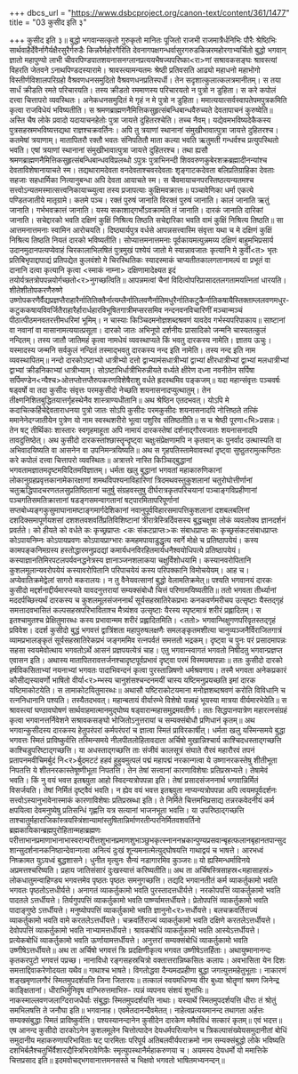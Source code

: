 +++
dbcs_url = "https://www.dsbcproject.org/canon-text/content/361/1477"
title = "03 कुसीद इति ३"

+++
कुसीद इति ३॥
बुद्धो भगवान्सत्कृतो गुरुकृतो मानितः पूजितो राजभी राजमात्रैर्धनिभिः पौरैः श्रेष्ठिभिः सार्थवाहैर्देवैर्नागैर्यक्षैरसुरैर्गरुडैः किन्नरैर्महोरगैरिति देवनागपक्षगन्धर्वासुरगरुडकिन्नरमहोरगाभ्यर्चितो बुद्धो भगवान् ज्ञातो महापुण्यो लाभी चीवरपिण्डपातशयनासनग्लानप्रत्ययभैषज्यपरिष्का<रा>णां सश्रावकसङ्घः श्रावस्त्यां विहरति जेतवने ऽनाथपिण्डदस्यारामे। श्रावस्त्यामन्यतमः श्रेष्ठी प्रतिवसति आढ्यो महाधनो महाभोगो विस्तीर्णविशालपरिग्रहो वैश्रवणधनसमुदितो वैश्रवणधनप्रतिस्पर्धी। तेन सदृशात्कुलात्कलत्रमानीतम्। स तया सार्धं क्रीडति रमते परिचारयति। तस्य क्रीडतो रममाणस्य परिचारयतो न पुत्रो न डुहिता। स करे कपोलं दत्त्वा चित्तापरो व्यवस्थितः। अनेकधनसमुदितं मे गृहं न मे पुत्रो न डुहिता। ममात्ययात्सर्वस्वापतेपमपुत्रकमिति कृत्वा राजविधेयं भविष्यतीति। स श्रमणब्राह्मणनैमित्तिकसुहृत्संबन्धिबान्धवैरुच्यते देवतापाचनं कुरुष्वेति॥ अस्ति चैष लोके प्रवादो यदायाचनहेतोः पुत्रा जायत्ते दुहितरश्चेति। तच्च नैवम्। यद्येवमभविष्यदेकैकस्य पुत्रसहस्रमभविष्यत्तद्यथा राज्ञश्चक्रवर्तिनः। अपि तु त्रयाणां स्थानानां संमुखीभावात्पुत्रा जायत्ते दुहितरश्च। कतमेषां त्रयाणाम्। मातापितरौ रक्तौ भवतः संनिपतितौ माता कल्या भवति ऋतुमती गन्धर्वश्च प्रत्युपस्थितो भवति। एषां त्रयाणां स्थानानां संमुखीभावात्पुत्रा जायत्ते दुहितरश्च। तथा ह्यसौ श्रमणब्राह्मणनैमित्तिकसुहृत्संबन्धिबान्धवविप्रलब्धो ऽपुत्रः पुत्राभिनन्दी शिववरुणकुबेरशक्रब्रह्मादीनन्यांश्च देवताविशेषानायाचते स्म। तद्यथारामदेवता वनदेवताश्चवरदेवताः शृङ्गाटकदेवता बलिप्रतिग्राहिका देवताः सहजाः सहधार्मिका नित्यानुबन्धा अपि देवता आयाचते स्म। स चैवमायाचनपरस्तिष्ठत्यन्यतमश्च सत्त्वोऽन्यतमस्मात्सत्त्वनिकायाच्च्युत्वा तस्य प्रजापत्याः कुक्षिमवक्रात्तः॥ पञ्चावेणिका धर्मा एकत्ये पण्डितजातीये मातृग्रामे। कतमे पञ्च। रक्तं पुरुषं जानाति विरक्तं पुरुषं जानाति। कालं जानाति ऋतुं जानाति। गर्भभवक्रात्तं जानाति। यस्य सकाशाद्गर्भोऽवक्रामति तं जानाति। दारकं जानाति दारिकां जानाति। सचेद्दारको भवति दक्षिणं कुक्षिं निश्रित्य तिष्ठति सचेद्दारिका भवति वामं कुक्षिं निश्रित्य तिष्ठति॥ सा आत्तमनात्तमनाः स्वामिन आरोचयति। दिष्ठ्यार्यपुत्र वर्धसे आपन्नसत्त्वास्मि संवृत्ता यथा च मे दक्षिणं कुक्षिं निश्रित्य तिष्ठति नियतं दारको भविष्यतीति। सोप्यात्तमनात्तमनाः पूर्वकायमत्युन्नमय्य दक्षिणं बाहुमभिप्रसार्य उदानमुदानपत्यप्येवाहं चिरकालाभिलषितं पुत्रमुखं पश्येयं जातो मे स्यान्नावजातः कृत्यानि मे कुर्वी<त> भृतः प्रतिबिभृपाद्दापाद्यं प्रतिपद्येत कुलवंशो मे चिरस्थितिकः स्यादस्माकं चाप्यतीतकालगतानामल्पं वा प्रभूतं वा दानानि दत्वा कृत्यानि कृत्वा <स्माकं नाम्ना> दक्षिणामादेक्ष्यत इदं तयोर्यत्रतत्रोपपन्नयोर्गच्छतो<र>नुगच्छत्विति॥ आपन्नमत्वां चैनां विदित्वोपरिप्रासादतलगतामयत्नितां धारयति। शीतेशीतोपकरणैरुष्णे उष्णोपकरणैर्वैद्यप्रज्ञप्तैराहारैर्नातितिक्तैर्नात्यम्लैर्नातिलवणैर्नातिमधुरैर्नातिकटुकैर्नातिकषायैस्तिक्ताम्ललवणमधुर-कटुककषायविवर्जितैराहारैर्हारार्धहारविभूषितगात्रीमप्सरसमिव नन्दनवनविचारिणीं मञ्चान्मञ्चं पीठात्पीठमनवतरत्तीमधरिमां भूमिम्। न चास्याः किञ्चिदमनोज्ञशब्दश्रवणं यावदेव गर्भस्यपरिपाकाय॥ साष्टानां वा नवानां वा मासानामत्ययात्प्रसूता। दारको जातः अभिनूपो दर्शनीयः प्रासादिको जन्मनि चास्यतत्कुलं नन्दितम्। तस्य जातौ जातिमहं कृत्वा नामधेयं व्यवस्थाप्यते किं भवतु दारकस्य नामेति। ज्ञातय ऊचुः। यस्मादस्य जन्मनि सर्वकुलं नन्दितं तस्माद्भवतु दारकस्य नन्द इति नामेति। तस्य नन्द इति नाम व्यवस्थापितम्॥ नन्दो दारकोऽष्टाभ्यो धात्रीभ्यो दत्तो द्वाभ्यामंसधात्रीभ्यां द्वाभ्यां क्षीरधात्रीभ्यां द्वाभ्यां मलधात्रीभ्यां द्वाभ्यां क्रीडनिकाभ्यां धात्रीभ्याम्। सोऽष्टाभिर्धात्रीभिरुन्नीयते वर्ध्यते क्षीरेण दध्ना नवनीतेन सर्पिषा सर्पिमण्डेन<न्यैश्च>ओत्तप्तोत्तप्तैरुपकरणविशेषैराशु वर्धते ह्रदस्थमिव पङ्कजम्॥
यदा महान्संवृत्तः पञ्चवर्षः षड्वर्षो वा तदा कुसीदः संवृत्तः परमकुसीदो नेच्छति शयनासनादप्युत्थातुम्। तेन तीक्ष्णनिशितबुद्धितयात्तर्गृहस्थेनैव शास्त्राण्यधीतानि॥ अथ श्रेष्ठिन एतदभवत्। योऽपि मे कदाचित्कर्हिचेद्देवताराधनया पुत्रो जातः सोऽपि कुसीदः परमकुसीदः शयनासनादपि नोत्तिष्ठते तत्किं ममानेनेदग्जातीयेन पुत्रेण यो नाम स्वस्थशरीरो भूत्वा पशुरिव संतिष्ठतीति॥ स च श्रेष्ठी पूरणा<भि>प्रसन्नः। तेन षट् तीर्थिकाः शास्तारः स्वगृहमाहूता अपि नामायं दारकस्तेषां दर्शनाद्गौरवजातः शयनासनादपि तावदुत्तिष्ठेत्। अथ कुसीदो दारकस्तांश्छास्तॄन्दृष्ट्वा चक्षुःसंप्रेक्षणामपि न कृतवान् कः पुनर्वाद उत्थास्यति वा अभिवादयिष्यति वा आसनेन वा उपनिमन्त्रयिष्यति॥ अथ स गृहपतिस्तामेवावस्थां दृष्ट्वा सुष्ठुतरामुत्कण्ठितः करे कपोलं दत्त्वा चित्तापरो व्यवस्थितः॥
अत्रात्तरे नास्ति किञ्चिद्बुद्धानां भगवतामज्ञातमदृष्टमविदितमविज्ञातम्। धर्मता खलु बुद्धानां भगवतां महाकारुणिकानां लोकानुग्रहप्रवृत्तकानामेकारक्षाणां शमथविपश्यनाविहारिणां त्रिदमथवस्तुकुशलानां चतुरोघोत्तीर्णानां चतुऋद्धिपादचरणतलसुप्रतिष्ठितानां चतुर्षु संग्रहवस्तुषु दीर्घरात्रकृतपरिचयानां पञ्चाङ्गविप्रहीणानां पञ्चगतिसमतिक्रात्तानां षडङ्गसमन्वागतानां षट्पारमितापरिपूर्णानां सप्तबोध्यङ्गकुसुमाघानामष्टाङ्गमार्गदेशिकानां नवानुपूर्वविहारसमापत्तिकुशलानां दशबलबलिनां दशदिक्समापूर्णयशसां दशशतवशवर्तिप्रतिविशिष्टानां त्रीरात्रेस्त्रिर्दिवसस्य बुद्धचक्षुषा लोकं व्यवलोक्य ज्ञानदर्शनं प्रवर्तते। को हीयते को वर्धते कः कृच्छ्रप्राप्तः <कः संकटप्राप्तः>कः संबाधप्राप्तः कः कृच्छ्रसंकटसंबाधप्राप्तः कोऽपायनिम्नः कोऽपायप्रवणः कोऽपायप्राग्भारः कमहमपायाडुद्धृत्य स्वर्गे मोक्षे च प्रतिष्ठापयेयं। कस्य कामपङ्कनिमग्रस्य हस्तोद्धारमनुप्रदद्यां कमार्यधनविरहितमार्यधनैश्वयोधिपत्ये प्रतिष्ठापयेयं। कस्याज्ञानतिमिरपटलपर्यवनद्धनेत्रस्य ज्ञानाञ्जनशलाकया चक्षुर्विशोधयामि। कस्यानवरोपितानि कुशलमूलान्यवरोपयेयं कस्यावरोपितानि परिपाचयेयं कस्य परिपक्कानि विमोचयेयम्। आह च।
अप्येवातिक्रमेद्वेलां सागरो मकरालयः। 
न तु वैनेयवत्सानां बुद्धो वेलामतिक्रमेत्॥
पश्यति भगवानयं दारकः कुसीदो मद्दर्शनाद्दीर्यमारप्स्यते यावदनुत्तरायां सम्यक्संबोधौ चित्तं परिणामयिष्यतीति॥ ततो भगवता तीर्थ्यानां मददर्पच्छित्त्यर्थं दारकस्य च कुशलमूलसंजननार्थं सूर्यसहस्रातिरेकप्रभाः कनकवर्णमरीचय उत्सृष्टाः यैस्तद्गृहं समत्तादवभासितं कल्पसहस्रपरिभाविताश्च मैत्र्यंशव उत्सृष्टाः यैरस्य स्पृष्टमात्रं शरीरं प्रह्लादितम्। स इतश्चामुतश्च प्रेक्षितुमारब्धः कस्य प्रभावान्मम शरीरं प्रह्लादितमिति। <ततो> भगवान्भिक्षुगणपरिवृतस्तद्गृहं प्रविवेश। ददर्श कुसीदो बुद्धं भगवत्तं द्वात्रिंशता महापुरुषलक्षणैः समलङ्कृतमशीत्या चानुव्यञ्जनैर्विराजितगात्रं व्यामप्रभालङ्कृतं सूर्यसहस्रातिरेकप्रभं जङ्गममिव रत्नपर्वतं समत्ततो भद्रकम्। दृष्ट्वा च पुनः परं प्रसादमापन्नः सहसा स्वयमेवोत्थाय भगवतोऽर्थे आसनं प्रज्ञपयत्येत्रं चाह। एतु भगवान्स्वागतं भगवतो निषीदतु भगवान्प्रज्ञप्त एवासन इति। अथास्य मातापितरावत्तर्जनश्चादृष्टपूर्वप्रभावं दृष्ट्वा परमं विस्मयमापन्नाः॥
ततः कुसीदो दारको हर्षविकसिताभ्यां नयनाभ्यां भगवतः पादाभिवन्दनं कृत्वा पुरस्तान्निषणो धर्मश्रवणाय। तस्मै भगवता अनेकप्रकारं कौसीद्यस्यावर्णो भाषितो वीर्या<र>म्भस्य चानुशंसश्चन्दनमयीं चास्य यष्टिमनुप्रयच्छति इमां दारक यष्टिमाकोटयेति। स तामाकोटयितुमारब्धः॥ अथासौ यष्टिराकोटयमाना मनोज्ञशब्दश्रवणं करोति विविधानि च रत्ननिधानानि पश्यति। तस्यैतदभवत्। महान्बतायं वीर्यारम्भे विशेषो यन्न्वहं भूयस्या मात्रया वीर्यमारभेयेति॥ स श्रावस्त्यां घण्ठावघोषणं सार्थवाहमात्मानमुद्घोष्य षड्वारान्महासमुद्रमवतीर्णः। ततः सिद्धपानपात्रेण महारत्नसंग्रहं कृत्वा भगवानत्तर्निवेशने सश्रावकसङ्घो भोजितोऽनुत्तरायां च सम्यक्संबोधौ प्रणिधानं कृतम्॥
अथ भगवान्कुसीदस्य दारकस्य हेतुपरंपरां कर्मपरंपरां च ज्ञात्वा स्मितं प्राविरकार्षीत्। धर्मता खलु यस्मिन्समये बुद्धा भगवत्तः स्मितं प्राविष्कुर्वत्ति तस्मिन्समये नीलपीतलोहितावदाता अर्चिषो मुखान्निश्चार्य काश्चिदधस्ताद्गच्छत्ति काश्चिडुपरिष्टाद्गच्छत्ति। या अधस्ताद्गच्छत्ति ताः संजीवं कालसूत्रं संघाते रौरवं महारौरवं तपनं प्रतापनमवीचिमर्बुदं नि<र>र्बुदमटटं हहवं हुहुवमुत्पलं पद्मं महापद्मं नरकान्गत्वा ये उष्णानरकस्तेषु शीतीभूता निपतत्ति ये शीतनरकास्तेषूष्णीभूता निपतत्ति। तेन तेषां सत्त्वानां कारणाविशेषाः प्रतिप्रस्रभ्यत्ते। तेषामेवं भवति। किं नु वयं भवत्त इतश्च्युता आहो स्विदन्यत्रोपपन्ना इति। तेषां प्रसादसंजननार्थ भगवान्निर्मितं विसर्जयति। तेषां निर्मितं दृष्ट्वैवं भवति। न ह्येव वयं भवत्त इतश्च्युता नाप्यन्यत्रोपपन्ना अपि त्वयमपूर्वदर्शनः सत्त्वोऽस्यानुभावेनास्माकं कारणाविशेषाः प्रतिप्रस्रब्धा इति। ते निर्मिते चित्तमभिप्रसाद्य तन्नरकवेदनीयं कर्म क्षपयित्वा देवमनुष्येषु प्रतिसन्धिं गृह्णत्ति यत्र सत्यानां भाजनभूता भवत्ति। या उपरिष्ठाद्गच्छत्ति ताश्चातुर्महाराजिकांस्त्रयस्त्रिंशान्यामांस्तुषितान्निर्माणरतीन्परनिर्मितवशवर्तिनो ब्रह्मकायिकान्ब्रह्मपुरोहितान्महाब्रह्मणः परीत्ताभानप्रमाणाभानाभास्वरान्परीत्तशुभानप्रमाणशुभाञ्छुभकृत्स्नाननभ्रकान्पुण्यप्रसवान्बृहत्फलानबृहानतपान्सुदशान्सुदर्शनानकनिष्ठान्देवान्गत्वा अनित्यं दुःखं शून्यमनात्मेत्युद्घोषयत्ति गाथाद्वयं च भाषत्ते।
आरभध्वं निष्क्रामत युऽयध्वं बुद्धशासने। 
धुनीत मृत्युनः सैन्यं नडागारमिव कुञ्जरः॥ 
यो ह्यस्मिन्धर्माविनये अप्रमत्तश्चरिष्यति। 
प्रहाय जातिसंसारं दुःखस्यात्तं करिष्यतीति॥
अथ ता अर्चिषस्त्रिसाहस्र<महासाहस्रं> लोकधातुमन्वाहिण्ड्य भगवत्तमेव पृष्ठतः पृष्ठतः समनुगच्छत्ति। तद्यदि भगवानतीतं कर्म व्याकर्तुकामो भवति भगवतः पृष्ठतोऽत्तधीर्यत्ते। अनागतं व्याकर्तुकामो भवति पुरस्तादत्तधीर्यत्ते। नरकोपपत्तिं व्याकर्तुकामो भवति पादतले ऽत्तर्धीयत्ते। तिर्यगुपपत्तिं व्याकर्तुकामो भवति पार्ष्ण्यामत्तर्धीयत्ते। प्रेतोपपत्तिं व्याकर्तुकामो भवति पादाङ्गुष्ठे ऽत्तर्धीयत्ते। मनुष्योपपत्तिं व्याकर्तुकामो भवति ज्ञानुनो<र>त्तर्धोयत्ते। बलचक्रवर्तिराज्यं व्याकर्तुकामो भवति वामे करतलेऽत्तर्धीयत्ते। चक्रवर्तिराज्यं व्याकर्तुकामो भवति दक्षिणे करतलेऽत्तर्धीयत्ते। देवोपपत्तिं व्याकर्तुकामो भवति नाभ्यामत्तर्धीयत्ते। श्रावकबोधिं व्याकर्तुकामो भवति आस्येऽत्तर्धीयत्ते। प्रत्येकबोधिं व्याकर्तुकामो भवति ऊर्णायामत्तर्धीयत्ते। अनुत्तरां सम्यक्संबोधिं व्याकर्तुकामो भवति उष्णीषेऽत्तर्धीयत्ते॥
अथ ता अर्चिषो भगवत्तं त्रिः प्रदक्षिणीकृत्य भगवत उष्णीषेऽत्तर्हिताः। अथायुष्मानानन्दः कृतकरपुटो भगवत्तं पप्रच्छ।
नानाविधो रङ्गसहस्रचित्रो वक्तात्तरान्निष्कसितः कलापः। 
अवभासिता येन दिशः समत्ताद्दिवाकरेणोदयता यथैव॥ 
गाथाश्च भाषते। 
विगतोद्धवा दैन्यमदप्रहीणा बुद्धा जगत्युत्तमहेतुभूताः। 
नाकारणं शङ्खमृणालगौरं स्मितमुपदर्शयत्ति जिना जितारयः॥ 
तत्कालं स्वयमधिगम्य वीर बुध्या
श्रोतॄणां श्रमण जिनेन्द्र काङ्क्षितानां। 
धीराभिर्मुनिवृष वाग्भिरुत्तमाभिरु-
त्पन्नं व्यपनय संशयं शुभाभिः॥ 
नाकस्माल्लवणजलाग्दिराजधैर्याः 
संबुद्धाः स्मितमुपदर्शयत्ति नाथाः। 
यस्यार्थे स्मितमुपदर्शयत्ति धीराः 
तं श्रोतुं समभिलषत्ति ते जनौघा इति॥
भगवानाह।  एवमेतदानन्दैवमेतत्। नाहेत्वप्रत्ययमानन्द तथागता अर्हत्तः सम्यक्संबुद्धाः स्मितं प्राविष्कुर्वत्ति। पश्यस्यानन्दानेन कुसीदेन दारकेण ममैवंविधं सत्कारं कृतम्॥ एवं भदत्त॥ एष आनन्द कुसीदो दारकोऽनेन कुशलमूलेन चित्तोत्पादेन देयधर्मपरित्यागेन च त्रिकल्पासंख्येयसमुदानीतां बोधिं समुदानीय महाकरुणापरिभाविताः षट् पारमिताः परिपूर्य अतिबलवीर्यपराक्रमो नाम सम्यक्संबुद्धो लोके भविष्यति दशभिर्बलैश्चतुर्भिर्वैशारद्यैस्त्रिभिरावेणिकैः स्मृत्युपस्थानैर्महाकरुणया च। अयमस्य देयधर्मो यो ममात्तिके चित्तप्रसाद इति॥
इदमवोचद्भगवानात्तमनसस्ते च भिक्षवो भगवतो भाषितमभ्यनन्दन्॥
